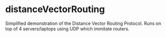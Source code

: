 # distanceVectorRouting
Simplified demonstration of the Distance Vector Routing Protocol.
Runs on top of 4 servers/laptops using UDP which immitate routers.


